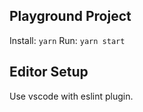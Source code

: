 ## Playground Project

Install: `yarn`
Run: `yarn start`

## Editor Setup

Use vscode with eslint plugin.
